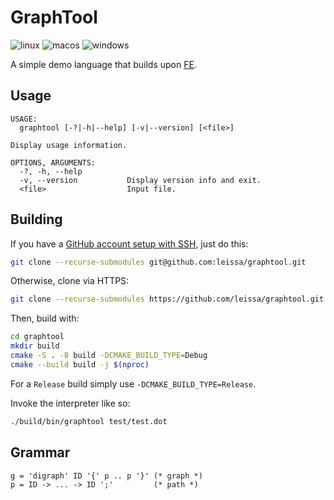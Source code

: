 # GraphTool

![linux](https://img.shields.io/github/actions/workflow/status/leissa/graphtool/linux.yml?logo=linux&logoColor=white&label=linux&link=https%3A%2F%2Fgithub.com%2Fleissa%2Fgraphtool%2Factions%2Fworkflows%2Flinux.yml)
![macos](https://img.shields.io/github/actions/workflow/status/leissa/graphtool/macos.yml?logo=apple&logoColor=white&label=macos&link=https%3A%2F%2Fgithub.com%2Fleissa%2Fgraphtool%2Factions%2Fworkflows%2Fmacos.yml)
![windows](https://img.shields.io/github/actions/workflow/status/leissa/graphtool/windows.yml?logo=windows&logoColor=white&label=windows&link=https%3A%2F%2Fgithub.com%2Fgraphtool%2Fleissa%2Factions%2Fworkflows%2Fwindows.yml)

A simple demo language that builds upon [FE](https://leissa.github.io/fe/).

## Usage

```
USAGE:
  graphtool [-?|-h|--help] [-v|--version] [<file>]

Display usage information.

OPTIONS, ARGUMENTS:
  -?, -h, --help
  -v, --version           Display version info and exit.
  <file>                  Input file.
```

## Building

If you have a [GitHub account setup with SSH](https://docs.github.com/en/authentication/connecting-to-github-with-ssh), just do this:
```sh
git clone --recurse-submodules git@github.com:leissa/graphtool.git
```
Otherwise, clone via HTTPS:
```sh
git clone --recurse-submodules https://github.com/leissa/graphtool.git
```
Then, build with:
```sh
cd graphtool
mkdir build
cmake -S . -B build -DCMAKE_BUILD_TYPE=Debug
cmake --build build -j $(nproc)
```
For a `Release` build simply use `-DCMAKE_BUILD_TYPE=Release`.

Invoke the interpreter like so:
```sh
./build/bin/graphtool test/test.dot
```

## Grammar

```ebnf
g = 'digraph' ID '{' p .. p '}' (* graph *)
p = ID -> ... -> ID ';'         (* path *)
```
